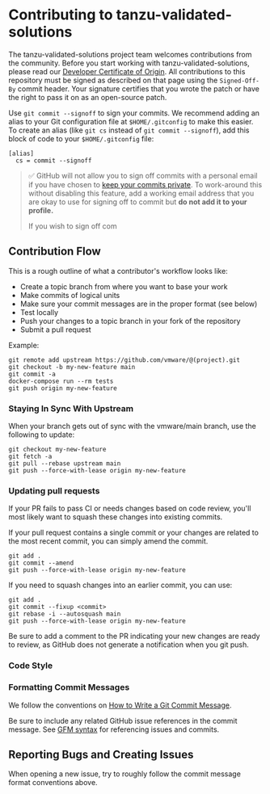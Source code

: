 # Contributing to tanzu-validated-solutions

The tanzu-validated-solutions project team welcomes contributions from the
community. Before you start working with tanzu-validated-solutions, please read
our [Developer Certificate of Origin](https://cla.vmware.com/dco). All
contributions to this repository must be signed as described on that page using
the `Signed-Off-By` commit header. Your signature certifies that you wrote the
patch or have the right to pass it on as an open-source patch.

Use `git commit --signoff` to sign your commits. We recommend adding an alias
to your Git configuration file at `$HOME/.gitconfig` to make this easier. To
create an alias (like `git cs` instead of `git commit --signoff`), add this
block of code to your `$HOME/.gitconfig` file:

```gitconfig
[alias]
  cs = commit --signoff
```

> ✅ GitHub will not allow you to sign off commits with a personal email
> if you have chosen to [keep your commits
> private](https://docs.github.com/en/account-and-profile/setting-up-and-managing-your-github-user-account/managing-email-preferences/setting-your-commit-email-address).
> To work-around this without disabling this feature, add a working email address
> that you are okay to use for signing off to commit but
> **do not add it to your profile.**
>
> If you wish to sign off com

## Contribution Flow

This is a rough outline of what a contributor's workflow looks like:

- Create a topic branch from where you want to base your work
- Make commits of logical units
- Make sure your commit messages are in the proper format (see below)
- Test locally
- Push your changes to a topic branch in your fork of the repository
- Submit a pull request

Example:

``` shell
git remote add upstream https://github.com/vmware/@(project).git
git checkout -b my-new-feature main
git commit -a
docker-compose run --rm tests
git push origin my-new-feature
```

### Staying In Sync With Upstream

When your branch gets out of sync with the vmware/main branch, use the following to update:

``` shell
git checkout my-new-feature
git fetch -a
git pull --rebase upstream main
git push --force-with-lease origin my-new-feature
```

### Updating pull requests

If your PR fails to pass CI or needs changes based on code review, you'll most likely want to squash these changes into
existing commits.

If your pull request contains a single commit or your changes are related to the most recent commit, you can simply
amend the commit.

``` shell
git add .
git commit --amend
git push --force-with-lease origin my-new-feature
```

If you need to squash changes into an earlier commit, you can use:

``` shell
git add .
git commit --fixup <commit>
git rebase -i --autosquash main
git push --force-with-lease origin my-new-feature
```

Be sure to add a comment to the PR indicating your new changes are ready to review, as GitHub does not generate a
notification when you git push.

### Code Style

### Formatting Commit Messages

We follow the conventions on [How to Write a Git Commit Message](http://chris.beams.io/posts/git-commit/).

Be sure to include any related GitHub issue references in the commit message.  See
[GFM syntax](https://guides.github.com/features/mastering-markdown/#GitHub-flavored-markdown) for referencing issues
and commits.

## Reporting Bugs and Creating Issues

When opening a new issue, try to roughly follow the commit message format conventions above.
